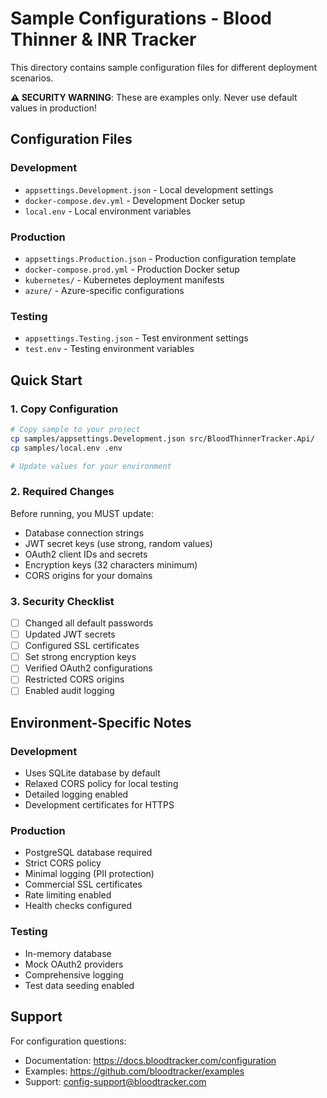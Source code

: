 # Sample Configurations - Blood Thinner & INR Tracker

This directory contains sample configuration files for different deployment scenarios.

**⚠️ SECURITY WARNING**: These are examples only. Never use default values in production!

## Configuration Files

### Development

- `appsettings.Development.json` - Local development settings
- `docker-compose.dev.yml` - Development Docker setup
- `local.env` - Local environment variables

### Production

- `appsettings.Production.json` - Production configuration template
- `docker-compose.prod.yml` - Production Docker setup
- `kubernetes/` - Kubernetes deployment manifests
- `azure/` - Azure-specific configurations

### Testing

- `appsettings.Testing.json` - Test environment settings
- `test.env` - Testing environment variables

## Quick Start

### 1. Copy Configuration

```bash
# Copy sample to your project
cp samples/appsettings.Development.json src/BloodThinnerTracker.Api/
cp samples/local.env .env

# Update values for your environment
```

### 2. Required Changes

Before running, you MUST update:

- Database connection strings
- JWT secret keys (use strong, random values)
- OAuth2 client IDs and secrets
- Encryption keys (32 characters minimum)
- CORS origins for your domains

### 3. Security Checklist

- [ ] Changed all default passwords
- [ ] Updated JWT secrets
- [ ] Configured SSL certificates
- [ ] Set strong encryption keys
- [ ] Verified OAuth2 configurations
- [ ] Restricted CORS origins
- [ ] Enabled audit logging

## Environment-Specific Notes

### Development
- Uses SQLite database by default
- Relaxed CORS policy for local testing
- Detailed logging enabled
- Development certificates for HTTPS

### Production
- PostgreSQL database required
- Strict CORS policy
- Minimal logging (PII protection)
- Commercial SSL certificates
- Rate limiting enabled
- Health checks configured

### Testing
- In-memory database
- Mock OAuth2 providers
- Comprehensive logging
- Test data seeding enabled

## Support

For configuration questions:
- Documentation: https://docs.bloodtracker.com/configuration
- Examples: https://github.com/bloodtracker/examples
- Support: config-support@bloodtracker.com